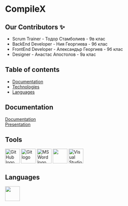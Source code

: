 # CompileX
## Our Contributors ✨
<ul>
  <li>Scrum Trainer - Тодор Стамболиев - 9в клас</li>
  <li>BackEnd Developer - Ния Георгиева - 9б клас</li>
  <li>FrontEnd Developer - Александър Георгиев - 9б клас</li>
  <li>Designer - Анастас Апостолов - 9а клас</li>
</ul>

## Table of contents
- [Documentation](#docs)
- [Technologies](#technologies)
- [Languages](#languages)
  
## Documentation <a name="docs"></a>
[Documentation]("https://codingburgas-my.sharepoint.com/:w:/r/personal/avgeorgiev23_codingburgas_bg/_layouts/15/doc2.aspx?sourcedoc=%7BB8CD4909-12AA-40E3-B6D9-F99D6A178914%7D&file=CompileX.docx&action=default&mobileredirect=true&ct=1743063703166&wdOrigin=OFFICECOM-WEB.START.UPLOAD&cid=ac69a40b-11fd-46e5-9de7-b108929ac1b2&wdPreviousSessionSrc=HarmonyWeb&wdPreviousSession=26db54f8-4efc-4bb2-975e-609871442659:") <br>
[Presentation](https://github.com/codingburgas/sprint-eschool-compilex/blob/main/Documentation/CompileX.pptx)

## Tools <a name="technologies"></a>
<p align="left">
<img src="https://cdn.worldvectorlogo.com/logos/github-icon-2.svg" alt="GitHub logo" width=48px>
<img src="https://avatars.githubusercontent.com/u/18133?s=200&v=" alt="Git logo" width=48px>
<img src="https://img.icons8.com/fluency/48/000000/microsoft-word-2019.png" alt="MS Word logo" width=48px />
<img src="https://img.icons8.com/fluency/48/000000/microsoft-powerpoint-2019.png" width=48px />
<img src="https://upload.wikimedia.org/wikipedia/commons/thumb/2/2c/Visual_Studio_Icon_2022.svg/1200px-Visual_Studio_Icon_2022.svg.png" alt="Visual Studio logo" width=48px>
</p>

## Languages <a name="languages"></a>
<p align="left">
<img src="https://upload.wikimedia.org/wikipedia/commons/thumb/1/18/ISO_C%2B%2B_Logo.svg/800px-ISO_C%2B%2B_Logo.svg.png" width=48px>
</p>
